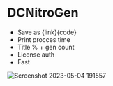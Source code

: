 # DCNitroGen
* Save as {link}{code}
* Print procces time
* Title % + gen count
* License auth
* Fast

![Screenshot 2023-05-04 191557](https://user-images.githubusercontent.com/120246386/236263077-77f6362b-4d65-4ffa-bccf-4de67be58626.png)
